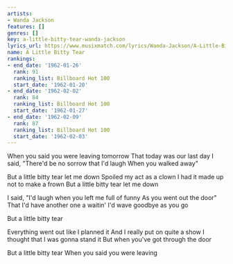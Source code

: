 ```yaml
---
artists:
- Wanda Jackson
features: []
genres: []
key: a-little-bitty-tear-wanda-jackson
lyrics_url: https://www.musixmatch.com/lyrics/Wanda-Jackson/A-Little-Bitty-Tear
name: A Little Bitty Tear
rankings:
- end_date: '1962-01-26'
  rank: 91
  ranking_list: Billboard Hot 100
  start_date: '1962-01-20'
- end_date: '1962-02-02'
  rank: 84
  ranking_list: Billboard Hot 100
  start_date: '1962-01-27'
- end_date: '1962-02-09'
  rank: 87
  ranking_list: Billboard Hot 100
  start_date: '1962-02-03'
---
```

When you said you were leaving tomorrow
That today was our last day
I said, "There'd be no sorrow that I'd laugh
When you walked away"

But a little bitty tear let me down
Spoiled my act as a clown
I had it made up not to make a frown
But a little bitty tear let me down

I said, "I'd laugh when you left me full of funny
As you went out the door"
That I'd have another one a waitin'
I'd wave goodbye as you go

But a little bitty tear

Everything went out like I planned it
And I really put on quite a show
I thought that I was gonna stand it
But when you've got through the door

But a little bitty tear
When you said you were leaving

